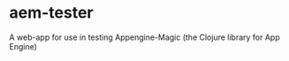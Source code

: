 aem-tester
==========

A web-app for use in testing Appengine-Magic (the Clojure library for App Engine)
